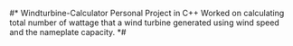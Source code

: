 #* Windturbine-Calculator
Personal Project in C++
Worked on calculating total number of wattage that a wind turbine generated using wind speed and the nameplate capacity. 
*#
